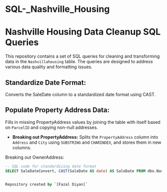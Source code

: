 # SQL-_Nashville_Housing

# Nashville Housing Data Cleanup SQL Queries

This repository contains a set of SQL queries for cleaning and transforming data in the `Nashvillahousing` table. The queries are designed to address various data quality and formatting issues.

## Standardize Date Format:
Converts the SaleDate column to a standardized date format using CAST.

## Populate Property Address Data:
Fills in missing PropertyAddress values by joining the table with itself based on `ParcelID` and copying non-null addresses.

- **Breaking out PropertyAddress:**
Splits the `PropertyAddress` column into `Address` and `City` using `SUBSTRING` and `CHARINDEX`, and stores them in new columns.

Breaking out OwnerAddress:


```sql
-- SQL code for standardizing date format
SELECT SaleDateConvert, CAST(SaleDate AS date) AS SaleDate FROM dbo.Nashvillahousing;


Repository created by `[Fazal Diyan]`
